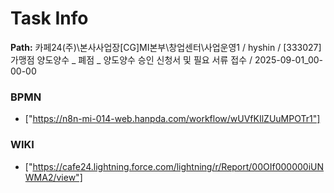 # Task Info

**Path:** 카페24(주)\본사사업장\[CG]MI본부\창업센터\사업운영1 / hyshin / [333027] 가맹점 양도양수 _ 폐점 _ 양도양수 승인 신청서 및 필요 서류 접수 / 2025-09-01_00-00-00

### BPMN
- ["https://n8n-mi-014-web.hanpda.com/workflow/wUVfKIlZUuMPOTr1"]

### WIKI
- ["https://cafe24.lightning.force.com/lightning/r/Report/00OIf000000iUNWMA2/view"]

